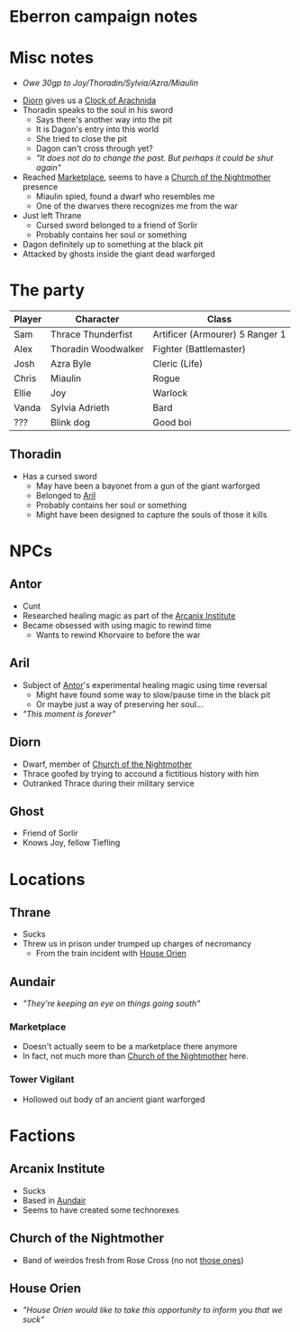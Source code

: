 # Eberron campaign notes

# Misc notes

* *Owe 30gp to Joy/Thoradin/Sylvia/Azra/Miaulin*

<!-- NEWEST NOTES HERE -->
* [Diorn](#diorn) gives us a [Clock of Arachnida](https://www.dndbeyond.com/magic-items/cloak-of-arachnida)
* Thoradin speaks to the soul in his sword
  * Says there's another way into the pit
  * It is Dagon's entry into this world
  * She tried to close the pit
  * Dagon can't cross through yet?
  * *"It does not do to change the past. But perhaps it could be shut again"*
* Reached [Marketplace](#marketplace), seems to have a [Church of the Nightmother](#church-of-the-nightmother) presence
  * Miaulin spied, found a dwarf who resembles me
  * One of the dwarves there recognizes me from the war
* Just left Thrane
  * Cursed sword belonged to a friend of Sorlir
  * Probably contains her soul or something
* Dagon definitely up to something at the black pit
* Attacked by ghosts inside the giant dead warforged


# The party

| Player    | Character           | Class                           |
|-----------|---------------------|---------------------------------|
| Sam       | Thrace Thunderfist  | Artificer (Armourer) 5 Ranger 1 |
| Alex      | Thoradin Woodwalker | Fighter (Battlemaster)          |
| Josh      | Azra Byle           | Cleric (Life)                   |
| Chris     | Miaulin             | Rogue                           |
| Ellie     | Joy                 | Warlock                         |
| Vanda     | Sylvia Adrieth      | Bard                            |
| ???       | Blink dog           | Good boi                        |


## Thoradin
* Has a cursed sword
  * May have been a bayonet from a gun of the giant warforged
  * Belonged to [Aril](#aril)
  * Probably contains her soul or something
  * Might have been designed to capture the souls of those it kills

# NPCs

## Antor
* Cunt
* Researched healing magic as part of the [Arcanix Institute](#arcanix-institute)
* Became obsessed with using magic to rewind time
  * Wants to rewind Khorvaire to before the war

## Aril
* Subject of [Antor](#antor)'s experimental healing magic using time reversal
  * Might have found some way to slow/pause time in the black pit
  * Or maybe just a way of preserving her soul...
* *"This moment is forever"*

## Diorn
* Dwarf, member of [Church of the Nightmother](#church-of-the-nightmother)
* Thrace goofed by trying to accound a fictitious history with him
* Outranked Thrace during their military service

## Ghost
* Friend of Sorlir
* Knows Joy, fellow Tiefling

<!-- --------------------------------------------------------------------------- -->

# Locations

## Thrane
* Sucks
* Threw us in prison under trumped up charges of necromancy
  * From the train incident with [House Orien](#house-orien)

## Aundair
* *"They're keeping an eye on things going south"*

### Marketplace
* Doesn't actually seem to be a marketplace there anymore
* In fact, not much more than [Church of the Nightmother](#church-of-the-nightmother) here.

### Tower Vigilant
* Hollowed out body of an ancient giant warforged 

# Factions

## Arcanix Institute
* Sucks
* Based in [Aundair](#aundair)
* Seems to have created some technorexes

## Church of the Nightmother
* Band of weirdos fresh from Rose Cross (no not [those ones](#the-party))

## House Orien
* *"House Orien would like to take this opportunity to inform you that we suck"*